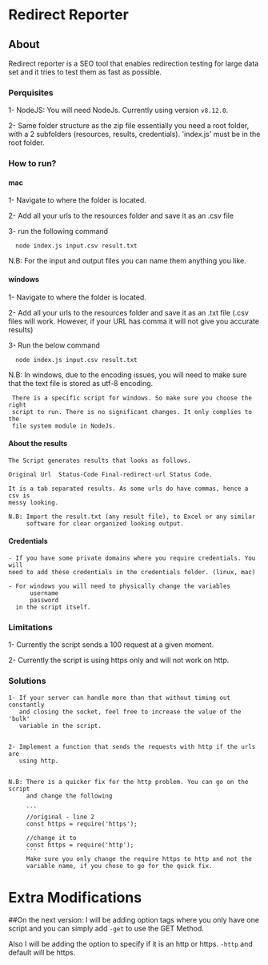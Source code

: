 # Redirect Reporter

## About
Redirect reporter is a SEO tool that enables redirection testing for large data
set and it tries to test them as fast as possible.

### Perquisites
  1-  NodeJS:
      You will need NodeJs. Currently using version `v8.12.0`.

  2- Same folder structure as the zip file
      essentially you need a root folder, with a 2 subfolders
      (resources, results, credentials). 'index.js' must be in the root folder.

### How to run?

#### mac

  1- Navigate to where the folder is located.

  2- Add all your urls to the resources folder and save it as an .csv file

  3- run the following command

  ```
    node index.js input.csv result.txt
  ```

  N.B: For the input and output files you can name them anything you like.

#### windows

  1- Navigate to where the folder is located.

  2- Add all your urls to the resources folder and save it as an .txt file
     (.csv files will work. However, if your URL has comma it will not give you
       accurate results)

  3- Run the below command


  ```
    node index.js input.csv result.txt
  ```

N.B: In windows, due to the encoding issues, you will need to make sure that the
     text file is stored as utf-8 encoding.

     There is a specific script for windows. So make sure you choose the right
     script to run. There is no significant changes. It only complies to the
     file system module in NodeJs.

#### About the results     

    The Script generates results that looks as follows.

    Original Url  Status-Code Final-redirect-url Status Code.

    It is a tab separated results. As some urls do have commas, hence a csv is
    messy looking.

    N.B: Import the result.txt (any result file), to Excel or any similar
         software for clear organized looking output.

#### Credentials

    - If you have some private domains where you require credentials. You will
    need to add these credentials in the credentials folder. (linux, mac)

    - For windows you will need to physically change the variables  
          username
          password
      in the script itself.

###  Limitations        

  1- Currently the script sends a 100 request at a given moment.

  2- Currently the script is using https only and will not work on http.  


### Solutions

    1- If your server can handle more than that without timing out constantly
       and closing the socket, feel free to increase the value of the 'bulk'
       variable in the script.


    2- Implement a function that sends the requests with http if the urls are
       using http.


    N.B: There is a quicker fix for the http problem. You can go on the script
         and change the following

         ```
         //original - line 2
         const https = require('https');

         //change it to
         const https = require('http');
         ```
         Make sure you only change the require https to http and not the
         variable name, if you chose to go for the quick fix.

# Extra Modifications
##On the next version:
  I will be adding option tags where you only have one script
  and you can simply add `-get` to use the GET Method.

  Also I will be adding the option to specify if it is an http or https.
  `-http` and default will be https. 
